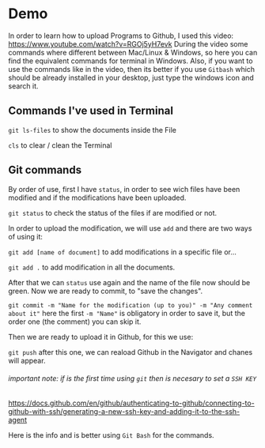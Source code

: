   # Demo

In order to learn how to upload Programs to Github, I used this video:
https://www.youtube.com/watch?v=RGOj5yH7evk
During the video some commands where different between Mac/Linux & Windows, so here you can find the equivalent commands for 
terminal in Windows. 
Also, if you want to use the commands like in the video, then its better if you use `Gitbash` which should be already installed in your desktop, just type the windows icon and search it.


## Commands I've used in Terminal

`git ls-files`
to show the documents inside the File

`cls` 
to clear / clean the Terminal

## Git commands

By order of use, first I have `status`, in order to see wich files have been modified and if the modifications have been uploaded.

`git status`
to check the status of the files if are modified or not.

In order to upload the modification, we will use `add` and there are two ways of using it:

`git add [name of document]`
to add modifications in a specific file or...

`git add .` 
to add modification in all the documents.

After that we can ``status`` use again and the name of the file now should be green.
Now we are ready to commit, to "save the changes".

`git commit -m "Name for the modification (up to you)" -m "Any comment about it"` here the first `-m "Name"` is obligatory in order to save it, but the order one (the comment) you can skip it.

Then we are ready to upload it in Github, for this we use:

`git push` after this one, we can reaload Github in the Navigator and chanes will appear.

###### important note: if is the first time using ``git`` then is necesary to set a `SSH KEY`
https://docs.github.com/en/github/authenticating-to-github/connecting-to-github-with-ssh/generating-a-new-ssh-key-and-adding-it-to-the-ssh-agent 

Here is the info and is better using ``Git Bash`` for the commands.
